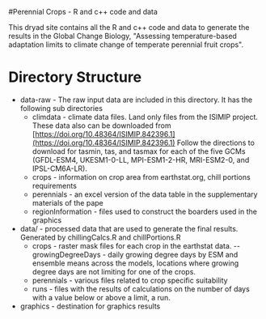 #Perennial Crops - R and c++ code and data

This dryad site contains all the R and c++ code and data to generate the results in the Global Change Biology, "Assessing temperature-based adaptation limits to climate change of temperate perennial fruit crops". 

# Directory Structure
- data-raw - The raw input data are included in this directory. It has the following sub directories
  * climdata - climate data files. Land only files from the ISIMIP project. These data also can be downloaded from 
[https://doi.org/10.48364/ISIMIP.842396.1](https://doi.org/10.48364/ISIMIP.842396.1)
Follow the directions to download for tasmin, tas, and tasmax for each of the five GCMs (GFDL-ESM4, UKESM1-0-LL, MPI-ESM1-2-HR, MRI-ESM2-0, and IPSL-CM6A-LR).
  * crops - information on crop area from earthstat.org, chill portions requirements
  * perennials - an excel version of the data table in the supplementary materials of the pape
  * regionInformation - files used to construct the boarders used in the graphics
- data/ - processed data that are used to generate the final results. Generated by chillingCalcs.R and chillPortions.R
  * crops - raster mask files for each crop in the earthstat data.
-- growingDegreeDays - daily growing degree days by ESM and ensemble means across the models, locations where growing degree days are not limiting for one of the crops.
  * perennials - various files related to crop specific suitability
  * runs - files with the results of calculations on the number of days with a value below or above a limit, a run.
- graphics - destination for graphics results

